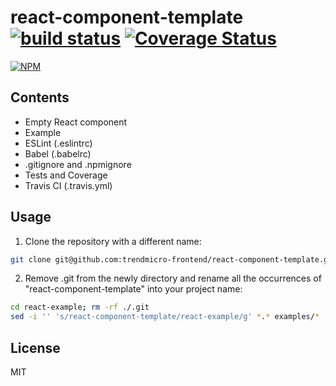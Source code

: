 # react-component-template [![build status](https://travis-ci.org/trendmicro-frontend/react-component-template.svg?branch=master)](https://travis-ci.org/trendmicro-frontend/react-component-template) [![Coverage Status](https://coveralls.io/repos/github/trendmicro-frontend/react-component-template/badge.svg?branch=master)](https://coveralls.io/github/trendmicro-frontend/react-component-template?branch=master)

[![NPM](https://nodei.co/npm/@trendmicro/react-component-template.png?downloads=true&stars=true)](https://www.npmjs.com/package/@trendmicro/react-component-template)

## Contents

- Empty React component
- Example
- ESLint (.eslintrc)
- Babel (.babelrc)
- .gitignore and .npmignore
- Tests and Coverage
- Travis CI (.travis.yml)

## Usage

1. Clone the repository with a different name:
  ```sh
  git clone git@github.com:trendmicro-frontend/react-component-template.git react-example
  ```

2. Remove .git from the newly directory and rename all the occurrences of "react-component-template" into your project name:
  ```sh
  cd react-example; rm -rf ./.git
  sed -i '' 's/react-component-template/react-example/g' *.* examples/*
  ```

## License

MIT
